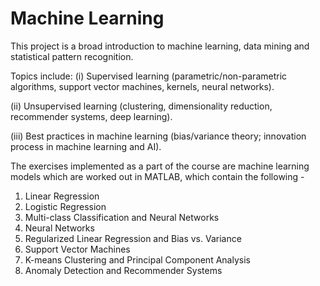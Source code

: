 # Machine Learning 
This project is a broad introduction to machine learning, data mining and statistical pattern recognition.

Topics include:
(i) Supervised learning (parametric/non-parametric algorithms, support vector machines, kernels, neural networks).

(ii) Unsupervised learning (clustering, dimensionality reduction, recommender systems, deep learning).

(iii) Best practices in machine learning (bias/variance theory; innovation process in machine learning and AI).


The exercises implemented as a part of the course are machine learning models which are worked out in MATLAB, which contain the following -

1. Linear Regression
2. Logistic Regression
3. Multi-class Classification and Neural Networks
4. Neural Networks
5. Regularized Linear Regression and Bias vs. Variance
6. Support Vector Machines
7. K-means Clustering and Principal Component Analysis
8. Anomaly Detection and Recommender Systems
